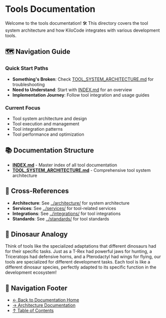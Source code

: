 # Tools Documentation

Welcome to the tools documentation! 🛠️ This directory covers the tool system architecture and how KiloCode integrates with various development tools.

## 🗺️ Navigation Guide

### Quick Start Paths

- **Something's Broken**: Check [TOOL_SYSTEM_ARCHITECTURE.md](TOOL_SYSTEM_ARCHITECTURE.md) for troubleshooting
- **Need to Understand**: Start with [INDEX.md](INDEX.md) for an overview
- **Implementation Journey**: Follow tool integration and usage guides

### Current Focus

- Tool system architecture and design
- Tool execution and management
- Tool integration patterns
- Tool performance and optimization

## 📚 Documentation Structure

- **[INDEX.md](INDEX.md)** - Master index of all tool documentation
- **[TOOL_SYSTEM_ARCHITECTURE.md](TOOL_SYSTEM_ARCHITECTURE.md)** - Comprehensive tool system architecture

## 🔗 Cross-References

- **Architecture**: See [../architecture/](../architecture/) for system architecture
- **Services**: See [../services/](../services/) for tool-related services
- **Integrations**: See [../integrations/](../integrations/) for tool integrations
- **Standards**: See [../standards/](../standards/) for tool standards

## 🦕 Dinosaur Analogy

Think of tools like the specialized adaptations that different dinosaurs had for their specific tasks. Just as a T-Rex had powerful jaws for hunting, a Triceratops had defensive horns, and a Pterodactyl had wings for flying, our tools are specialized for different development tasks. Each tool is like a different dinosaur species, perfectly adapted to its specific function in the development ecosystem!

## 🧭 Navigation Footer

- [← Back to Documentation Home](../INDEX.md)
- [→ Architecture Documentation](../architecture/README.md)
- [↑ Table of Contents](../INDEX.md)
